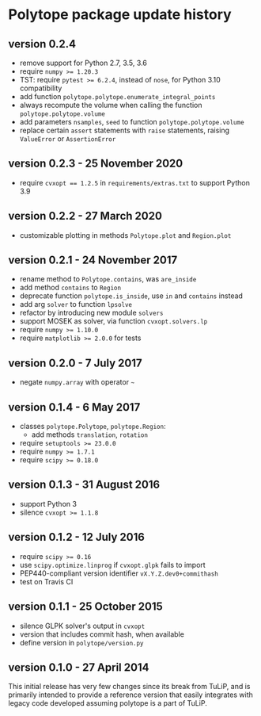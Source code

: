 # Polytope package update history


## version 0.2.4

- remove support for Python 2.7, 3.5, 3.6
- require `numpy >= 1.20.3`
- TST: require `pytest >= 6.2.4`, instead of `nose`, for Python 3.10 compatibility
- add function `polytope.polytope.enumerate_integral_points`
- always recompute the volume when calling the
  function `polytope.polytope.volume`
- add parameters `nsamples`, `seed` to function `polytope.polytope.volume`
- replace certain `assert` statements with
  `raise` statements, raising `ValueError` or `AssertionError`


## version 0.2.3 - 25 November 2020

- require `cvxopt == 1.2.5` in `requirements/extras.txt`
  to support Python 3.9


## version 0.2.2 - 27 March 2020

- customizable plotting in methods `Polytope.plot` and `Region.plot`


## version 0.2.1 - 24 November 2017

- rename method to `Polytope.contains`, was `are_inside`
- add method `contains` to `Region`
- deprecate function `polytope.is_inside`,
  use `in` and `contains` instead
- add arg `solver` to function `lpsolve`
- refactor by introducing new module `solvers`
- support MOSEK as solver, via function `cvxopt.solvers.lp`
- require `numpy >= 1.10.0`
- require `matplotlib >= 2.0.0` for tests


## version 0.2.0 - 7 July 2017

- negate `numpy.array` with operator `~`


## version 0.1.4 - 6 May 2017

- classes `polytope.Polytope`, `polytope.Region`:
  - add methods `translation`, `rotation`
- require `setuptools >= 23.0.0`
- require `numpy >= 1.7.1`
- require `scipy >= 0.18.0`


## version 0.1.3 - 31 August 2016

- support Python 3
- silence `cvxopt >= 1.1.8`


## version 0.1.2 - 12 July 2016

- require `scipy >= 0.16`
- use `scipy.optimize.linprog` if `cvxopt.glpk` fails to import
- PEP440-compliant version identifier `vX.Y.Z.dev0+commithash`
- test on Travis CI


## version 0.1.1 - 25 October 2015

- silence GLPK solver's output in `cvxopt`
- version that includes commit hash, when available
- define version in `polytope/version.py`


## version 0.1.0 - 27 April 2014

This initial release has very few changes since its break from TuLiP,
and is primarily intended to provide a reference version that easily integrates
with legacy code developed assuming polytope is a part of TuLiP.
